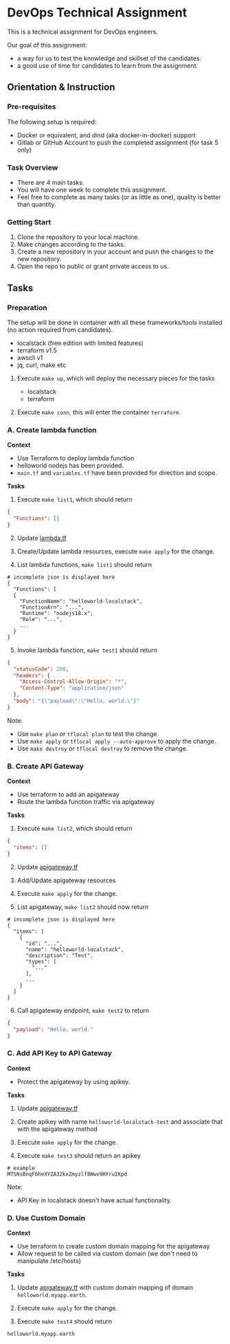 # DevOps Technical Assignment

This is a technical assignment for DevOps engineers.

Our goal of this assignment:
- a way for us to test the knowledge and skillset of the candidates.
- a good use of time for candidates to learn from the assignment.

## Orientation & Instruction

### Pre-requisites

The following setup is required:

- Docker or equivalent, and dind (aka docker-in-docker) support
- Gitlab or GitHub Account to push the completed assignment (for task 5 only)

### Task Overview

- There are 4 main tasks.
- You will have one week to complete this assignment.
- Feel free to complete as many tasks (or as little as one), quality is better than quantity.

### Getting Start

1. Clone the repository to your local machine.
2. Make changes according to the tasks.
3. Create a new repository in your account and push the changes to the new repository.
4. Open the repo to public or grant private access to us.

## Tasks

### Preparation

The setup will be done in container with all these frameworks/tools installed (no action required from candidates).
- localstack (free edition with limited features)
- terraform v1.5
- awscli v1
- jq, curl, make etc

1. Execute `make up`, which will deploy the necessary pieces for the tasks
    * localstack
    * terraform

2. Execute `make conn`, this will enter the container `terraform`.


### A. Create lambda function

**Context**

- Use Terraform to deploy lambda function
- helloworld nodejs has been provided.
- `main.tf` and `variables.tf` have been provided for direction and scope.

**Tasks**

1. Execute `make list1`, which should return
```json
{
  "Functions": []
}
```

2. Update [lambda.tf](./app/lambda.tf)

3. Create/Update lambda resources, execute `make apply` for the change.

4. List lambda functions, `make list1` should return

```
# incomplete json is displayed here
{
  "Functions": [
  {
    "FunctionName": "helloworld-localstack",
    "FunctionArn": "...",
    "Runtime": "nodejs18.x",
    "Role": "...",
    ...
  }
}
```
   
5. Invoke lambda function, `make test1` should return

```json
{
  "statusCode": 200,
  "headers": {
    "Access-Control-Allow-Origin": "*",
    "Content-Type": "application/json"
  },
  "body": "{\"payload\":\"Hello, world.\"}"
}
```

Note: 
- Use `make plan` or `tflocal plan` to test the change.
- Use `make apply` or `tflocal apply --auto-approve` to apply the change.
- Use `make destroy` or `tflocal destroy` to remove the change.

### B. Create API Gateway

**Context**

- Use terraform to add an apigateway
- Route the lambda function traffic via apigateway

**Tasks**

1. Execute `make list2`, which should return
    
```json
{
  "items": []
}
```

2. Update [apigateway.tf](./app/apigateway.tf)

3. Add/Update apigateway resources

4. Execute `make apply` for the change.

5. List apigateway, `make list2` should now return

```
# incomplete json is displayed here
{
  "items": [
    {
      "id": "...",
      "name": "helloworld-localstack",
      "description": "Test",
      "types": [
        "..."
      ],
      ...
    }
  ]
}
```

6. Call apigateway endpoint, `make test2` to return

```json
{
  "payload": "Hello, world."
}
```

### C. Add API Key to API Gateway

**Context**

- Protect the apigateway by using apikey.

**Tasks**

1. Update [apigateway.tf](./app/apigateway.tf)
   
2. Create apikey with name `helloworld-localstack-test` and associate that with the apigateway method
   
3. Execute `make apply` for the change.

4. Execute `make test3` should return an apikey
```
# example
MTSNsBnqF6heXYZA32kxZmyzlf8Wwv9HYruIKpd
```

Note: 
- API Key in localstack doesn't have actual functionality.

### D. Use Custom Domain

**Context**

- Use terraform to create custom domain mapping for the apigateway
- Allow request to be called via custom domain (we don't need to manipulate /etc/hosts)

**Tasks**

1. Update [apigateway.tf](./app/apigateway.tf) with custom domain mapping of domain `helloworld.myapp.earth`.

2. Execute `make apply` for the change.

3. Execute `make test4` should return

```
helloworld.myapp.earth
```
